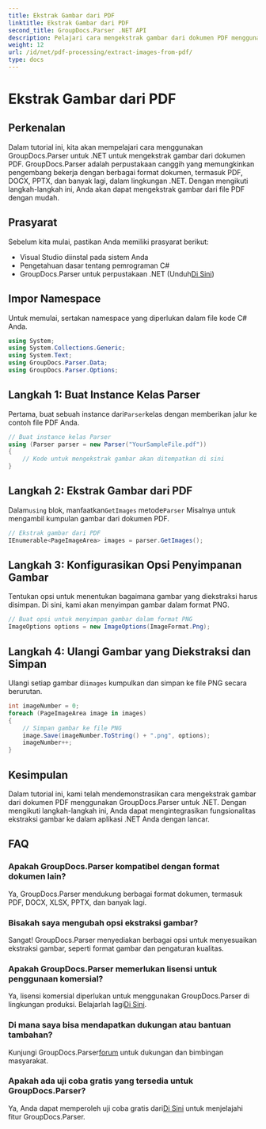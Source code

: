 ```yaml
---
title: Ekstrak Gambar dari PDF
linktitle: Ekstrak Gambar dari PDF
second_title: GroupDocs.Parser .NET API
description: Pelajari cara mengekstrak gambar dari dokumen PDF menggunakan GroupDocs.Parser untuk .NET. Panduan langkah demi langkah dengan contoh kode.
weight: 12
url: /id/net/pdf-processing/extract-images-from-pdf/
type: docs
---
```

# Ekstrak Gambar dari PDF

## Perkenalan
Dalam tutorial ini, kita akan mempelajari cara menggunakan GroupDocs.Parser untuk .NET untuk mengekstrak gambar dari dokumen PDF. GroupDocs.Parser adalah perpustakaan canggih yang memungkinkan pengembang bekerja dengan berbagai format dokumen, termasuk PDF, DOCX, PPTX, dan banyak lagi, dalam lingkungan .NET. Dengan mengikuti langkah-langkah ini, Anda akan dapat mengekstrak gambar dari file PDF dengan mudah.
## Prasyarat
Sebelum kita mulai, pastikan Anda memiliki prasyarat berikut:
- Visual Studio diinstal pada sistem Anda
- Pengetahuan dasar tentang pemrograman C#
-  GroupDocs.Parser untuk perpustakaan .NET (Unduh[Di Sini](https://releases.groupdocs.com/parser/net/))

## Impor Namespace
Untuk memulai, sertakan namespace yang diperlukan dalam file kode C# Anda.
```csharp
using System;
using System.Collections.Generic;
using System.Text;
using GroupDocs.Parser.Data;
using GroupDocs.Parser.Options;
```
## Langkah 1: Buat Instance Kelas Parser
 Pertama, buat sebuah instance dari`Parser`kelas dengan memberikan jalur ke contoh file PDF Anda.
```csharp
// Buat instance kelas Parser
using (Parser parser = new Parser("YourSampleFile.pdf"))
{
    // Kode untuk mengekstrak gambar akan ditempatkan di sini
}
```
## Langkah 2: Ekstrak Gambar dari PDF
 Dalam`using` blok, manfaatkan`GetImages` metode`Parser` Misalnya untuk mengambil kumpulan gambar dari dokumen PDF.
```csharp
// Ekstrak gambar dari PDF
IEnumerable<PageImageArea> images = parser.GetImages();
```
## Langkah 3: Konfigurasikan Opsi Penyimpanan Gambar
Tentukan opsi untuk menentukan bagaimana gambar yang diekstraksi harus disimpan. Di sini, kami akan menyimpan gambar dalam format PNG.
```csharp
// Buat opsi untuk menyimpan gambar dalam format PNG
ImageOptions options = new ImageOptions(ImageFormat.Png);
```
## Langkah 4: Ulangi Gambar yang Diekstraksi dan Simpan
 Ulangi setiap gambar di`images` kumpulkan dan simpan ke file PNG secara berurutan.
```csharp
int imageNumber = 0;
foreach (PageImageArea image in images)
{
    // Simpan gambar ke file PNG
    image.Save(imageNumber.ToString() + ".png", options);
    imageNumber++;
}
```

## Kesimpulan
Dalam tutorial ini, kami telah mendemonstrasikan cara mengekstrak gambar dari dokumen PDF menggunakan GroupDocs.Parser untuk .NET. Dengan mengikuti langkah-langkah ini, Anda dapat mengintegrasikan fungsionalitas ekstraksi gambar ke dalam aplikasi .NET Anda dengan lancar.

## FAQ
### Apakah GroupDocs.Parser kompatibel dengan format dokumen lain?
Ya, GroupDocs.Parser mendukung berbagai format dokumen, termasuk PDF, DOCX, XLSX, PPTX, dan banyak lagi.
### Bisakah saya mengubah opsi ekstraksi gambar?
Sangat! GroupDocs.Parser menyediakan berbagai opsi untuk menyesuaikan ekstraksi gambar, seperti format gambar dan pengaturan kualitas.
### Apakah GroupDocs.Parser memerlukan lisensi untuk penggunaan komersial?
 Ya, lisensi komersial diperlukan untuk menggunakan GroupDocs.Parser di lingkungan produksi. Belajarlah lagi[Di Sini](https://purchase.groupdocs.com/buy).
### Di mana saya bisa mendapatkan dukungan atau bantuan tambahan?
 Kunjungi GroupDocs.Parser[forum](https://forum.groupdocs.com/c/parser/17) untuk dukungan dan bimbingan masyarakat.
### Apakah ada uji coba gratis yang tersedia untuk GroupDocs.Parser?
 Ya, Anda dapat memperoleh uji coba gratis dari[Di Sini](https://releases.groupdocs.com/) untuk menjelajahi fitur GroupDocs.Parser.